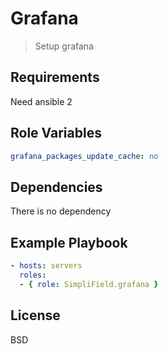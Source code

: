 Grafana
=========

> Setup grafana

Requirements
------------

Need ansible 2

Role Variables
--------------

```yaml
grafana_packages_update_cache: no
```

Dependencies
------------

There is no dependency

Example Playbook
----------------

```yaml
- hosts: servers
  roles:
  - { role: SimpliField.grafana }
```

License
-------

BSD

